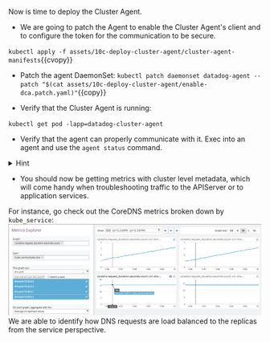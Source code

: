 Now is time to deploy the Cluster Agent.

* We are going to patch the Agent to enable the Cluster Agent's client and to configure the token for the communication to be secure.

`kubectl apply -f assets/10c-deploy-cluster-agent/cluster-agent-manifests`{{cvopy}}

* Patch the agent DaemonSet:
`kubectl patch daemonset datadog-agent --patch "$(cat assets/10c-deploy-cluster-agent/enable-dca.patch.yaml)"`{{copy}}

* Verify that the Cluster Agent is running:

`kubectl get pod -lapp=datadog-cluster-agent` 

* Verify that the agent can properly communicate with it. Exec into an agent and use the `agent status` command.

<details>
<summary>Hint</summary>

```
kubectl exec -ti datadog-agent-XXX agent status
[...] 
=====================
Datadog Cluster Agent
=====================

  - Datadog Cluster Agent endpoint detected: https://10.106.63.237:5005
  Successfully connected to the Datadog Cluster Agent.
 ```
</details>

* You should now be getting metrics with cluster level metadata, which will come handy when troubleshooting traffic to the APIServer or to application services.

For instance, go check out the CoreDNS metrics broken down by `kube_service`:
![CoreDNS Requests](https://raw.githubusercontent.com/LeoCavaille/k8s-workshop/master/assets/img/coredns.png)
We are able to identify how DNS requests are load balanced to the replicas from the service perspective.
